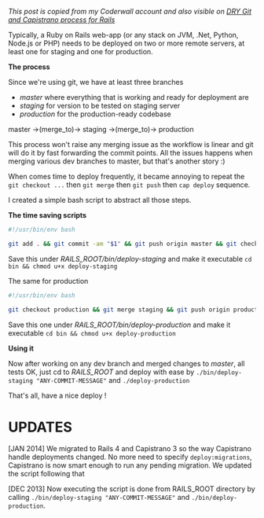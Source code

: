 *This post is copied from my Coderwall account and also visible on [DRY Git and Capistrano process for Rails](https://coderwall.com/p/dipaqg)*

Typically, a Ruby on Rails web-app (or any stack on JVM, .Net, Python, Node.js or PHP) needs to be deployed on two or more remote servers, at least one for staging and one for production.

**The process**

Since we're using git, we have at least three branches

+ *master* where everything that is working and ready for deployment are
+ *staging* for version to be tested on staging server
+ *production* for the production-ready codebase

master ->(merge_to)-> staging ->(merge_to)-> production

This process won't raise any merging issue as the workflow is linear and git will do it by fast forwarding the commit points. All the issues happens when merging various dev branches to master, but that's another story :)

When comes time to deploy frequently, it became annoying to repeat the `git checkout ...` then `git merge` then `git push` then `cap deploy` sequence.

I created a simple bash script to abstract all those steps.

**The time saving scripts**

```bash
#!/usr/bin/env bash

git add . && git commit -am "$1" && git push origin master && git checkout staging && git merge master && git push origin staging && git checkout master && cap staging deploy

```
Save this under *RAILS_ROOT/bin/deploy-staging* and make it executable `cd bin && chmod u+x deploy-staging`

The same for production

```bash
#!/usr/bin/env bash

git checkout production && git merge staging && git push origin production && git checkout master && cap production deploy
```

Save this one under *RAILS_ROOT/bin/deploy-production* and make it executable `cd bin && chmod u+x deploy-production`

**Using it**

Now after working on any dev branch and merged changes to *master*, all tests OK, just cd to *RAILS_ROOT* and deploy with ease by `./bin/deploy-staging "ANY-COMMIT-MESSAGE"` and `./deploy-production`

That's all, have a nice deploy !

# UPDATES

[JAN 2014] We migrated to Rails 4 and Capistrano 3 so the way Capistrano handle deployments changed. No more need to specify `deploy:migrations`, Capistrano is now smart enough to run any pending migration. We updated the script following that

[DEC 2013] Now executing the script is done from RAILS_ROOT directory by calling `./bin/deploy-staging "ANY-COMMIT-MESSAGE"` and `./bin/deploy-production`.